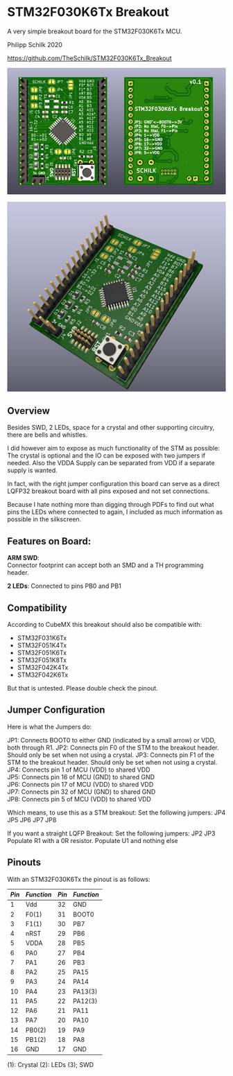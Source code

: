 # STM32F030K6Tx Breakout

A very simple breakout board for the STM32F030K6Tx MCU. 

Philipp Schilk 2020

https://github.com/TheSchilk/STM32F030K6Tx_Breakout

![Board](https://raw.githubusercontent.com/TheSchilk/STM32F030K6Tx_Breakout/master/Doc/Board.jpg)

![3D Render](https://raw.githubusercontent.com/TheSchilk/STM32F030K6Tx_Breakout/master/Doc/Render.jpg)

## Overview

Besides SWD, 2 LEDs, space for a crystal and other supporting circuitry,
there are bells and whistles.

I did however aim to expose as much functionality of the STM as possible:
The crystal is optional and the IO can be exposed with two jumpers if needed.
Also the VDDA Supply can be separated from VDD if a separate supply is wanted.

In fact, with the right jumper configuration this board can serve as a direct
LQFP32 breakout board with all pins exposed and not set connections.

Because I hate nothing more than digging through PDFs to find out what
pins the LEDs where connected to again, I included as much information
as possible in the silkscreen. 

## Features on Board:

**ARM SWD**:  
Connector footprint can accept both an SMD and a TH programming header. 

**2 LEDs**:
Connected to pins PB0 and PB1


## Compatibility 

According to CubeMX this breakout should also be compatible with:
 - STM32F031K6Tx
 - STM32F051K4Tx
 - STM32F051K6Tx
 - STM32F051K8Tx
 - STM32F042K4Tx
 - STM32F042K6Tx

But that is untested. Please double check the pinout. 

## Jumper Configuration

Here is what the Jumpers do:

JP1: Connects BOOT0 to either GND (indicated by a small arrow) or VDD, both through R1.
JP2: Connects pin F0 of the STM to the breakout header. Should only be set when not
     using a crystal.
JP3: Connects pin F1 of the STM to the breakout header. Should only be set when not
     using a crystal.
JP4: Connects pin 1 of MCU (VDD) to shared VDD  
JP5: Connects pin 16 of MCU (GND) to shared GND  
JP6: Connects pin 17 of MCU (VDD) to shared VDD  
JP7: Connects pin 32 of MCU (GND) to shared GND   
JP8: Connects pin 5 of MCU (VDD) to shared VDD  


Which means, to use this as a STM breakout:
Set the following jumpers: JP4  JP5  JP6  JP7  JP8  

If you want a straight LQFP Breakout:
Set the following jumpers: JP2 JP3 
Populate R1 with a 0R resistor.
Populate U1 and nothing else

## Pinouts

With an STM32F030K6Tx the pinout is as follows:

| *Pin* | *Function* | *Pin* | *Function* |
|-|-|-|-|
| 1 | Vdd  | 32 |  GND |
| 2 | F0(1) | 31 | BOOT0 |
| 3 | F1(1) | 30 | PB7 |
| 4 | nRST  | 29 | PB6 |
| 5 | VDDA  | 28 | PB5 |
| 6 | PA0  | 27 | PB4 |
| 7 | PA1  | 26 | PB3 |
| 8 | PA2  | 25 | PA15 |
| 9 | PA3  | 24 | PA14 |
| 10 | PA4 | 23 | PA13(3) |
| 11 | PA5 | 22 | PA12(3) |
| 12 | PA6 | 21 | PA11 |
| 13 | PA7 | 20 | PA10 |
| 14 | PB0(2) | 19 | PA9 |
| 15 | PB1(2) | 18 | PA8 |
| 16 | GND | 17 | GND |

(1): Crystal
(2): LEDs
(3); SWD
